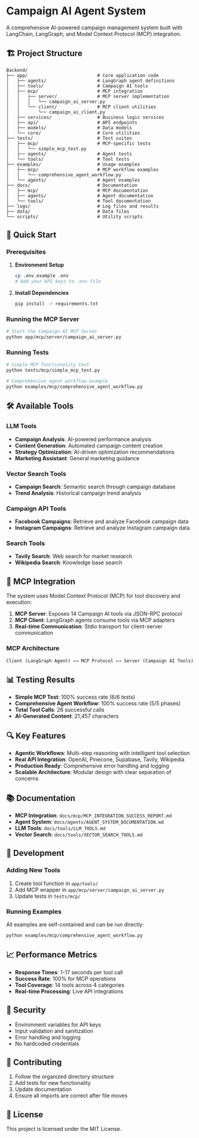 # Campaign AI Agent System

A comprehensive AI-powered campaign management system built with LangChain, LangGraph, and Model Context Protocol (MCP) integration.

## 🏗️ Project Structure

```
Backend/
├── app/                          # Core application code
│   ├── agents/                   # LangGraph agent definitions
│   ├── tools/                    # Campaign AI tools
│   ├── mcp/                      # MCP integration
│   │   ├── server/               # MCP server implementation
│   │   │   └── campaign_ai_server.py
│   │   └── client/               # MCP client utilities
│   │       └── campaign_ai_client.py
│   ├── services/                 # Business logic services
│   ├── api/                      # API endpoints
│   ├── models/                   # Data models
│   └── core/                     # Core utilities
├── tests/                        # Test suites
│   ├── mcp/                      # MCP-specific tests
│   │   └── simple_mcp_test.py
│   ├── agents/                   # Agent tests
│   └── tools/                    # Tool tests
├── examples/                     # Usage examples
│   ├── mcp/                      # MCP workflow examples
│   │   └── comprehensive_agent_workflow.py
│   └── agents/                   # Agent examples
├── docs/                         # Documentation
│   ├── mcp/                      # MCP documentation
│   ├── agents/                   # Agent documentation
│   └── tools/                    # Tool documentation
├── logs/                         # Log files and results
├── data/                         # Data files
└── scripts/                      # Utility scripts
```

## 🚀 Quick Start

### Prerequisites

1. **Environment Setup**
   ```bash
   cp .env.example .env
   # Add your API keys to .env file
   ```

2. **Install Dependencies**
   ```bash
   pip install -r requirements.txt
   ```

### Running the MCP Server

```bash
# Start the Campaign AI MCP Server
python app/mcp/server/campaign_ai_server.py
```

### Running Tests

```bash
# Simple MCP functionality test
python tests/mcp/simple_mcp_test.py

# Comprehensive agent workflow example
python examples/mcp/comprehensive_agent_workflow.py
```

## 🛠️ Available Tools

### LLM Tools
- **Campaign Analysis**: AI-powered performance analysis
- **Content Generation**: Automated campaign content creation
- **Strategy Optimization**: AI-driven optimization recommendations
- **Marketing Assistant**: General marketing guidance

### Vector Search Tools
- **Campaign Search**: Semantic search through campaign database
- **Trend Analysis**: Historical campaign trend analysis

### Campaign API Tools
- **Facebook Campaigns**: Retrieve and analyze Facebook campaign data
- **Instagram Campaigns**: Retrieve and analyze Instagram campaign data

### Search Tools
- **Tavily Search**: Web search for market research
- **Wikipedia Search**: Knowledge base search

## 🔧 MCP Integration

The system uses Model Context Protocol (MCP) for tool discovery and execution:

1. **MCP Server**: Exposes 14 Campaign AI tools via JSON-RPC protocol
2. **MCP Client**: LangGraph agents consume tools via MCP adapters
3. **Real-time Communication**: Stdio transport for client-server communication

### MCP Architecture

```
Client (LangGraph Agent) ←→ MCP Protocol ←→ Server (Campaign AI Tools)
```

## 📊 Testing Results

- **Simple MCP Test**: 100% success rate (6/6 tests)
- **Comprehensive Agent Workflow**: 100% success rate (5/5 phases)
- **Total Tool Calls**: 26 successful calls
- **AI-Generated Content**: 21,457 characters

## 🔍 Key Features

- **Agentic Workflows**: Multi-step reasoning with intelligent tool selection
- **Real API Integration**: OpenAI, Pinecone, Supabase, Tavily, Wikipedia
- **Production Ready**: Comprehensive error handling and logging
- **Scalable Architecture**: Modular design with clear separation of concerns

## 📚 Documentation

- **MCP Integration**: `docs/mcp/MCP_INTEGRATION_SUCCESS_REPORT.md`
- **Agent System**: `docs/agents/AGENT_SYSTEM_DOCUMENTATION.md`
- **LLM Tools**: `docs/tools/LLM_TOOLS.md`
- **Vector Search**: `docs/tools/VECTOR_SEARCH_TOOLS.md`

## 🧪 Development

### Adding New Tools

1. Create tool function in `app/tools/`
2. Add MCP wrapper in `app/mcp/server/campaign_ai_server.py`
3. Update tests in `tests/mcp/`

### Running Examples

All examples are self-contained and can be run directly:

```bash
python examples/mcp/comprehensive_agent_workflow.py
```

## 📈 Performance Metrics

- **Response Times**: 1-17 seconds per tool call
- **Success Rate**: 100% for MCP operations
- **Tool Coverage**: 14 tools across 4 categories
- **Real-time Processing**: Live API integrations

## 🔐 Security

- Environment variables for API keys
- Input validation and sanitization
- Error handling and logging
- No hardcoded credentials

## 🤝 Contributing

1. Follow the organized directory structure
2. Add tests for new functionality
3. Update documentation
4. Ensure all imports are correct after file moves

## 📄 License

This project is licensed under the MIT License. 